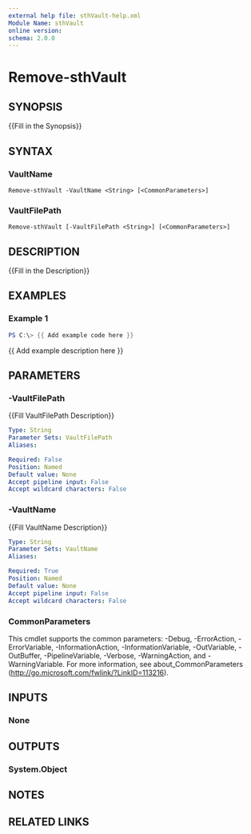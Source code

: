 ```yaml
---
external help file: sthVault-help.xml
Module Name: sthVault
online version:
schema: 2.0.0
---
```


# Remove-sthVault

## SYNOPSIS
{{Fill in the Synopsis}}

## SYNTAX

### VaultName
```
Remove-sthVault -VaultName <String> [<CommonParameters>]
```

### VaultFilePath
```
Remove-sthVault [-VaultFilePath <String>] [<CommonParameters>]
```

## DESCRIPTION
{{Fill in the Description}}

## EXAMPLES

### Example 1
```powershell
PS C:\> {{ Add example code here }}
```

{{ Add example description here }}

## PARAMETERS

### -VaultFilePath
{{Fill VaultFilePath Description}}

```yaml
Type: String
Parameter Sets: VaultFilePath
Aliases:

Required: False
Position: Named
Default value: None
Accept pipeline input: False
Accept wildcard characters: False
```

### -VaultName
{{Fill VaultName Description}}

```yaml
Type: String
Parameter Sets: VaultName
Aliases:

Required: True
Position: Named
Default value: None
Accept pipeline input: False
Accept wildcard characters: False
```

### CommonParameters
This cmdlet supports the common parameters: -Debug, -ErrorAction, -ErrorVariable, -InformationAction, -InformationVariable, -OutVariable, -OutBuffer, -PipelineVariable, -Verbose, -WarningAction, and -WarningVariable.
For more information, see about_CommonParameters (http://go.microsoft.com/fwlink/?LinkID=113216).

## INPUTS

### None

## OUTPUTS

### System.Object
## NOTES

## RELATED LINKS

